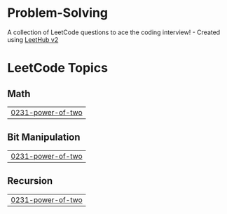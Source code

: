 # Problem-Solving
A collection of LeetCode questions to ace the coding interview! - Created using [LeetHub v2](https://github.com/arunbhardwaj/LeetHub-2.0)

<!---LeetCode Topics Start-->
# LeetCode Topics
## Math
|  |
| ------- |
| [0231-power-of-two](https://github.com/OIsmail99/Problem-Solving/tree/master/0231-power-of-two) |
## Bit Manipulation
|  |
| ------- |
| [0231-power-of-two](https://github.com/OIsmail99/Problem-Solving/tree/master/0231-power-of-two) |
## Recursion
|  |
| ------- |
| [0231-power-of-two](https://github.com/OIsmail99/Problem-Solving/tree/master/0231-power-of-two) |
<!---LeetCode Topics End-->